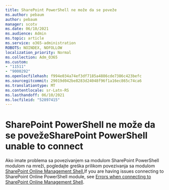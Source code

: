 ```yaml
---
title: SharePoint PowerShell ne može da se poveže
ms.author: pebaum
author: pebaum
manager: scotv
ms.date: 06/10/2021
ms.audience: Admin
ms.topic: article
ms.service: o365-administration
ROBOTS: NOINDEX, NOFOLLOW
localization_priority: Normal
ms.collection: Adm_O365
ms.custom:
- "11511"
- "9000292"
ms.openlocfilehash: f994e034a74ef3df7185a4886cde7386c423befc
ms.sourcegitcommit: 29019d042be8283d24048f96f1a16ec865c74ca6
ms.translationtype: MT
ms.contentlocale: sr-Latn-RS
ms.lasthandoff: 06/10/2021
ms.locfileid: "52897415"
---
```

# <a name="sharepoint-powershell-unable-to-connect"></a><span data-ttu-id="3903b-102">SharePoint PowerShell ne može da se poveže</span><span class="sxs-lookup"><span data-stu-id="3903b-102">SharePoint PowerShell unable to connect</span></span>

<span data-ttu-id="3903b-103">Ako imate problema sa povezivanjem sa modulom SharePoint PowerShell modulom na mreži, pogledajte greška prilikom povezivanja sa modulom [SharePoint Online Management Shell.](/sharepoint/troubleshoot/administration/errors-connecting-to-management-shell)</span><span class="sxs-lookup"><span data-stu-id="3903b-103">If you are having issues connecting to SharePoint Online PowerShell module, see [Errors when connecting to SharePoint Online Management Shell](/sharepoint/troubleshoot/administration/errors-connecting-to-management-shell).</span></span>